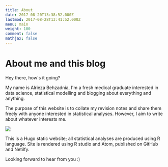 ```yaml
---
title: About
date: 2017-08-20T13:38:52.000Z
lastmod: 2017-08-28T13:41:52.000Z
menu: main
weight: 100
comment: false
mathjax: false
---
```


# About me and this blog

Hey there, how's it going?

My name is Alrieza Behzadnia, I'm a fresh medical graduate interested in data science, statistical modelling and blogging about everything and anything.

The purpose of this website is to collate my revision notes and share them freely with anyone interested in statistical analyses. However, I aim to write about whatever interests me.

![](/img/sixtypercent.gif)

This is a Hugo static website; all statistical analyses are produced using R language. Site is rendered using R studio and Atom, published on GitHub and Netilfy.

Looking forward to hear from you :)
